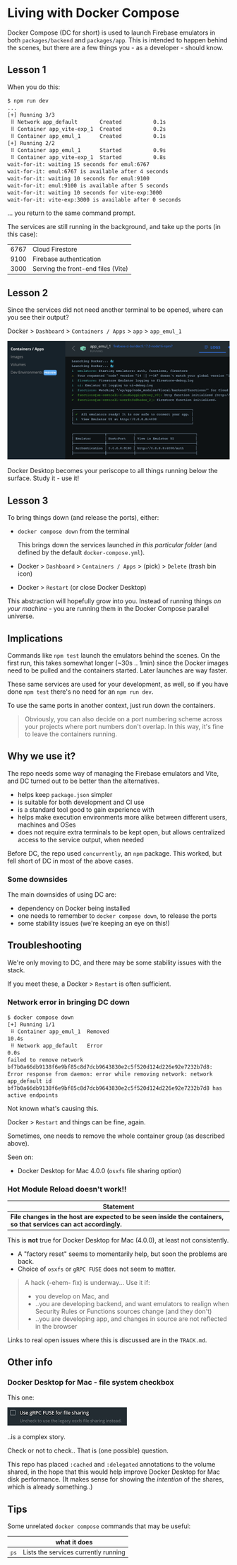 # Living with Docker Compose

Docker Compose (DC for short) is used to launch Firebase emulators in both `packages/backend` and `packages/app`. This is intended to happen behind the scenes, but there are a few things you - as a developer - should know. 


## Lesson 1

When you do this:

```
$ npm run dev
...
[+] Running 3/3
 ⠿ Network app_default       Created          0.1s
 ⠿ Container app_vite-exp_1  Created          0.2s
 ⠿ Container app_emul_1      Created          0.1s
[+] Running 2/2
 ⠿ Container app_emul_1      Started          0.9s
 ⠿ Container app_vite-exp_1  Started          0.8s
wait-for-it: waiting 15 seconds for emul:6767
wait-for-it: emul:6767 is available after 4 seconds
wait-for-it: waiting 10 seconds for emul:9100
wait-for-it: emul:9100 is available after 5 seconds
wait-for-it: waiting 10 seconds for vite-exp:3000
wait-for-it: vite-exp:3000 is available after 0 seconds
```

... you return to the same command prompt.

The services are still running in the background, and take up the ports (in this case):

|||
|---|---|
|6767|Cloud Firestore|
|9100|Firebase authentication|
|3000|Serving the front-end files (Vite)|


## Lesson 2

Since the services did not need another terminal to be opened, where can you see their output?

Docker > `Dashboard` > `Containers / Apps` > `app` > `app_emul_1`

![](.images/dd-dashboard.png)

Docker Desktop becomes your periscope to all things running below the surface. Study it - use it!



## Lesson 3

To bring things down (and release the ports), either:

- `docker compose down` from the terminal

   This brings down the services launched *in this particular folder* (and defined by the default `docker-compose.yml`).
   
- Docker > `Dashboard` > `Containers / Apps` > (pick) > `Delete` (trash bin icon)

- Docker > `Restart` (or close Docker Desktop)


This abstraction will hopefully grow into you. Instead of running things *on your machine* - you are running them in the Docker Compose parallel universe.


## Implications

Commands like `npm test` launch the emulators behind the scenes. On the first run, this takes somewhat longer (~30s .. 1min) since the Docker images need to be pulled and the containers started. Later launches are way faster.

These same services are used for your development, as well, so if you have done `npm test` there's no need for an `npm run dev`.

To use the same ports in another context, just run down the containers. 

>Obviously, you can also decide on a port numbering scheme across your projects where port numbers don't overlap. In this way, it's fine to leave the containers running.


## Why we use it?

The repo needs some way of managing the Firebase emulators and Vite, and DC turned out to be better than the alternatives.

- helps keep `package.json` simpler
- is suitable for both development and CI use
- is a standard tool good to gain experience with
- helps make execution environments more alike between different users, machines and OSes
- does not require extra terminals to be kept open, but allows centralized access to the service output, when needed

Before DC, the repo used `concurrently`, an `npm` package. This worked, but fell short of DC in most of the above cases.

### Some downsides

The main downsides of using DC are:

- dependency on Docker being installed
- one needs to remember to `docker compose down`, to release the ports
- some stability issues (we're keeping an eye on this!)


## Troubleshooting

We're only moving to DC, and there may be some stability issues with the stack. 

If you meet these, a Docker > `Restart` is often sufficient.

<!-- hidden
If you understand what causes them, please share the knowledge / suggest a PR to avoid them.
-->

### Network error in bringing DC down

```
$ docker compose down
[+] Running 1/1
 ⠿ Container app_emul_1  Removed                                                                                                                                                                                                                 10.4s
 ⠿ Network app_default   Error                                                                                                                                                                                                                    0.0s
failed to remove network bf7b0a66db9138f6e9bf85c8d7dcb9643830e2c5f520d124d226e92e7232b7d8: Error response from daemon: error while removing network: network app_default id bf7b0a66db9138f6e9bf85c8d7dcb9643830e2c5f520d124d226e92e7232b7d8 has active endpoints
```

Not known what's causing this.

Docker > `Restart` and things can be fine, again.

Sometimes, one needs to remove the whole container group (as described above).

Seen on:

- Docker Desktop for Mac 4.0.0 (`osxfs` file sharing option)


### Hot Module Reload doesn't work!!

|Statement|
|---|
|**File changes in the host are expected to be seen inside the containers, so that services can act accordingly.**|

This is **not** true for Docker Desktop for Mac (4.0.0), at least not consistently.

- A "factory reset" seems to momentarily help, but soon the problems are back.
- Choice of `osxfs` or `gRPC FUSE` does not seem to matter.

>A hack (-ehem- fix) is underway... Use it if:
>
>- you develop on Mac, and
>- ..you are developing backend, and want emulators to realign when Security Rules or Functions sources change (and they don't)
>- ..you are developing app, and changes in source are not reflected in the browser

Links to real open issues where this is discussed are in the `TRACK.md`.


## Other info

### Docker Desktop for Mac - file system checkbox

This one:

![](.images/docker-desktop-fs-checkbox.png)

..is a complex story.

<!-- hidden
For the dearing, here's the link: https://github.com/docker/roadmap/issues/7 🥶

TL;DR Docker wants to offer only one file sharing protocol/engine, since otherwise one would need to align these across the team (makes sense). **They say** that "gRPC FUSE" is better than the other options (and it may be, for their maintenance). It's **not** however necessarily faster (though they state so!) - eg. with this repo the author gets similar results and prefers to use the "legacy".

The "legacy" is legacy, because those people "left Docker some years back". Rrrright.

Docker is **determined** to move away from `osxfs` implementation, but only when it doesn't break anything, to anyone.

This **only affects Mac**, not Windows or Linux users.

🥇 if you read the whole issue!
-->

Check or not to check.. That is (one possible) question.

This repo has placed `:cached` and `:delegated` annotations to the volume shared, in the hope that this would help improve Docker Desktop for Mac disk performance. (It makes sense for showing the *intention* of the shares, which is already something..)


## Tips

Some unrelated `docker compose` commands that may be useful:

||what it does|
|---|---|
|`ps`|Lists the services currently running|


